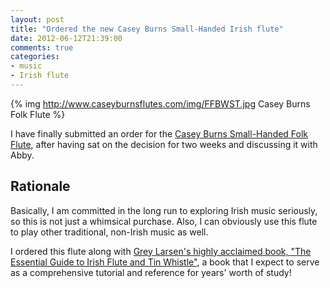 ```yaml
---
layout: post
title: "Ordered the new Casey Burns Small-Handed Irish flute"
date: 2012-06-12T21:39:00
comments: true
categories: 
- music
- Irish flute
---
```

{% img http://www.caseyburnsflutes.com/img/FFBWST.jpg Casey Burns Folk Flute %}

I have finally submitted an order for the [Casey Burns Small-Handed Folk Flute](http://www.caseyburnsflutes.com/ff.php), after having sat on the decision for two weeks and discussing it with Abby.

## Rationale

Basically, I am committed in the long run to exploring Irish music seriously, so this is not just a whimsical purchase. Also, I can obviously use this flute to play other traditional, non-Irish music as well.

I ordered this flute along with [Grey Larsen's highly acclaimed book, "The Essential Guide to Irish Flute and Tin Whistle"](http://www.caseyburnsflutes.com/grey_book.php), a book that I expect to serve as a comprehensive tutorial and reference for years' worth of study!
